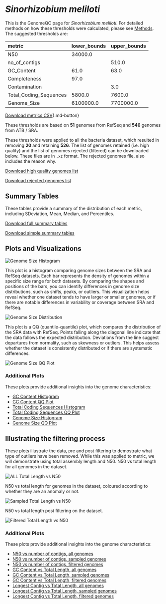 # *Sinorhizobium meliloti*

This is the GenomeQC page for *Sinorhizobium meliloti*. For detailed methods on how these thresholds were calculated, please see [Methods](../../methods.md).
The suggested thresholds are: 

| metric                 | lower_bounds   | upper_bounds   |
|:-----------------------|:---------------|:---------------|
| N50                    | 34000.0        |                |
| no_of_contigs          |                | 510.0          |
| GC_Content             | 61.0           | 63.0           |
| Completeness           | 97.0           |                |
| Contamination          |                | 3.0            |
| Total_Coding_Sequences | 5800.0         | 7600.0         |
| Genome_Size            | 6100000.0      | 7700000.0      |

[Download metrics CSV](Sinorhizobium_meliloti_metrics.csv){.md-button}


These thresholds are based on **51** genomes from RefSeq and **546** genomes from ATB / SRA.

These thresholds were applied to all the bacteria dataset, which resulted in removing **20** and retaining **526**.
The list of genomes retained (i.e. high quality) and the list of genomes rejected (filtered) can be downloaded below. These files are in `.xz` format. The rejected genomes file, also includes the reason why.

[Download high quality genomes list](Sinorhizobium_meliloti_high_quality_genomes.csv.xz)


[Download rejected genomes list](Sinorhizobium_meliloti_filtered_out_genomes.csv.xz)



## Summary Tables
These tables provide a summary of the distribution of each metric, including SDeviation, Mean, Median, and Percentiles.

[Download full summary tables](summary.csv)

[Download simple summary tables](selected_summary.csv)

## Plots and Visualizations

![Genome Size Histogram](Genome_Size_refseq_histogram_kde.png)

This plot is a histogram comparing genome sizes between the SRA and RefSeq datasets. Each bar represents the density of genomes within a specific size range for both datasets. By comparing the shapes and positions of the bars, you can identify differences in genome size distributions, such as shifts, peaks, or outliers. This visualization helps reveal whether one dataset tends to have larger or smaller genomes, or if there are notable differences in variability or coverage between SRA and RefSeq.

![Genome Size Distribution](Genome_Size_refseq_histogram_kde.png)

This plot is a QQ (quantile-quantile) plot, which compares the distribution of the SRA data with RefSeq. Points falling along the diagonal line indicate that the data follows the expected distribution. Deviations from the line suggest departures from normality, such as skewness or outliers. This helps assess whether the dataset is consistently distributed or if there are systematic differences.

![Genome Size QQ Plot](Genome_Size_refseq_qqplot.png)

### Additional Plots

These plots provide additional insights into the genome characteristics:

- [GC Content Histogram](GC_Content_refseq_histogram_kde.png)
- [GC Content QQ Plot](GC_Content_refseq_qqplot.png)
- [Total Coding Sequences Histogram](Total_Coding_Sequences_refseq_histogram_kde.png)
- [Total Coding Sequences QQ Plot](Total_Coding_Sequences_refseq_qqplot.png)
- [Genome Size Histogram](Genome_Size_refseq_histogram_kde.png)
- [Genome Size QQ Plot](Genome_Size_refseq_qqplot.png)
## Illustrating the filtering process
These plots illustrate the data, pre and post filtering to demostrate what type of outliers have been removed. While this was applied to metric, we will demonstrate using total assembly length and N50.
N50 vs total length for all genomes in the dataset.

![ALL Total Length vs N50](Sinorhizobium_meliloti_all_total_length_N50.png)

N50 vs total length for genomes in the dataset, coloured according to whether they are an anomaly or not.

![Sampled Total Length vs N50](Sinorhizobium_meliloti_sample_total_length_N50.png)

N50 vs total length post filtering on the dataset.

![Filtered Total Length vs N50](Sinorhizobium_meliloti_filt_total_length_N50.png)

### Additional Plots

These plots provide additional insights into the genome characteristics:

- [N50 vs number of contigs, all genomes](Sinorhizobium_meliloti_all_N50_number.png)
- [N50 vs number of contigs, sampled genomes](Sinorhizobium_meliloti_sample_N50_number.png)
- [N50 vs number of contigs, filtered genomes](Sinorhizobium_meliloti_filt_N50_number.png)
- [GC Content vs Total Length, all genomes](Sinorhizobium_meliloti_all_total_length_GC_Content.png)
- [GC Content vs Total Length, sampled genomes](Sinorhizobium_meliloti_sample_total_length_GC_Content.png)
- [GC Content vs Total Length, filtered genomes](Sinorhizobium_meliloti_filt_total_length_GC_Content.png)
- [Longest Contig vs Total Length, all genomes](Sinorhizobium_meliloti_all_total_length_longest.png)
- [Longest Contig vs Total Length, sampled genomes](Sinorhizobium_meliloti_sample_total_length_longest.png)
- [Longest Contig vs Total Length, filtered genomes](Sinorhizobium_meliloti_filt_total_length_longest.png)
